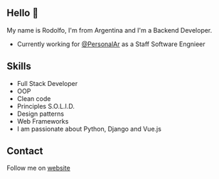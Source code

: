 ## Hello 👋

My name is Rodolfo, I'm from Argentina and I'm a Backend Developer.

* Currently working for [@PersonalAr](https://twitter.com/PersonalAr) as a Staff Software Engnieer

## Skills

* Full Stack Developer
* OOP
* Clean code
* Principles S.O.L.I.D.
* Design patterns
* Web Frameworks
* I am passionate about Python, Django and Vue.js

## Contact

Follow me on [website](https://twitter.com/rodobertolino)
